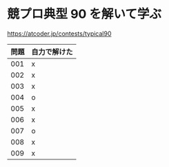 # 競プロ典型 90 を解いて学ぶ

https://atcoder.jp/contests/typical90

| 問題 | 自力で解けた |
| ---- | ------------ |
| 001  | x            |
| 002  | x            |
| 003  | x            |
| 004  | o            |
| 005  | x            |
| 006  | x            |
| 007  | o            |
| 008  | x            |
| 009  | x            |
